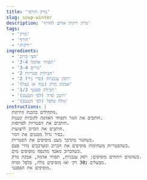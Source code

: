 ```yaml
---
title: 'מרק חורפי'
slug: soup-winter
description: 'מרק ירקות אדום לחורף'
tags:
  - 'מרק'
  - 'חורף'
  - 'ירקות'
ingredients:
  - 'חצי כרוב'
  - '3-4 תפוחי אדמה'
  - '3-4 גזרים'
  - '2 חבילות פטריות'
  - '2 רסק עגבניות (פרי ניר)'
  - 'אבקת מרק (עוף או בצל)'
  - '1/3 חבילת ספגטי'
  - 'רוטב סויה (לפי הטעם)'
  - 'מלח פלפל (לפי הטעם)'
instructions: |
  מתחילים בהכנת הירקות.
  חותכים את הגזר ותפוחי האדמה לקוביות קטנות.
  חותכים את הפטריות לפרוסות.
  חותכים את הכרוב לרצועות.
  בסיר גדול מטגנים את הגזר.
  כשהגזר מתרכך מעט מוסיפים את הפטריות.
  כשהפטריות משחימות מוסיפים את הכרוב ומערבבים מידי פעם.
  כשהכרוב מאבד מהנפח מוסיפים מים.
  כשהמים רותחים מוסיפים: רסק עגבניות, תפוחי אדמה, אבקת מרק.
  מבשלים כ30 דק׳ ואז מוסיפים מלח, פלפל וסויה.
  מוסיפים את הספגטי.
---
```


